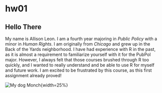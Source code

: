 # hw01

## Hello There

My name is Allison Leon. I am a fourth year majoring in *Public Policy* with a minor in _Human Rights_. I am originally from *Chicago* and grew up in the Back of the Yards neighborhood. I have had experience with R in the past, as it is almost a requirement to familiarize yourself with it for the PubPol major. However, I always felt that those courses brushed through R too quickly, and I wanted to really understand and be able to use R for myself and future work. I am excited to be frustrated by this course, as this first assignment already proved!

![My dog Monch](https://scontent.xx.fbcdn.net/v/t1.15752-9/57485862_1170614343116698_8016417429892628480_n.jpg?_nc_cat=109&_nc_sid=b96e70&_nc_ohc=Cqu-8OcEYwsAX_D-60n&_nc_ad=z-m&_nc_cid=0&_nc_ht=scontent.xx&oh=7817655ea8a0ab110e268177c514f778&oe=5F8FD593){width=25%}
